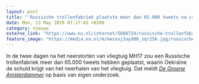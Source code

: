 ```yaml
---
layout: post
title: "'Russische trollenfabriek plaatste meer dan 65.000 tweets na crash MH17'"
date: Mon, 13 May 2019 07:17:43 +0200
category: nieuws
externe_link: "https://www.nu.nl/internet/5888724/russische-trollenfabriek-plaatste-meer-dan-65000-tweets-na-crash-mh17.html"
feature_image: "https://media.nu.nl/m/ewzxxj3ayd88_sqr256.jpg/russische-trollenfabriek-plaatste-meer-dan-65000-tweets-na-crash-mh17.jpg"
---
```


In de twee dagen na het neerstorten van vliegtuig MH17 zou een Russische trollenfabriek meer dan 65.000 tweets hebben geplaatst, waarin Oekraïne de schuld krijgt van het neerhalen van het vliegtuig. Dat meldt <a href="https://www.groene.nl/artikel/nepnieuws-uit-sint-petersburg" target="_blank"><em>De Groene Amsterdammer</em></a> op basis van eigen onderzoek.
